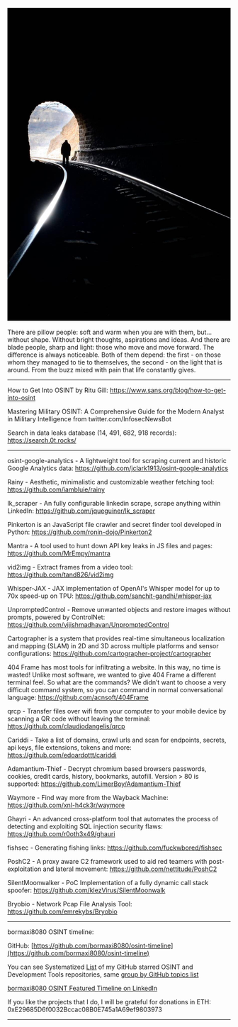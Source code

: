 ![alt text](img/27.jpg)

There are pillow people: soft and warm when you are with them, but... without shape. Without bright thoughts, aspirations and ideas. And there are blade people, sharp and light: those who move and move forward. The difference is always noticeable. Both of them depend: the first - on those whom they managed to tie to themselves, the second - on the light that is around. From the buzz mixed with pain that life constantly gives.

----

How to Get Into OSINT by Ritu Gill: https://www.sans.org/blog/how-to-get-into-osint

Mastering Military OSINT: A Comprehensive Guide for the Modern Analyst in Military Intelligence from twitter.com/InfosecNewsBot

Search in data leaks database (14, 491, 682, 918 records): https://search.0t.rocks/

----

osint-google-analytics - A lightweight tool for scraping current and historic Google Analytics data: https://github.com/jclark1913/osint-google-analytics

Rainy - Aesthetic, minimalistic and customizable weather fetching tool: https://github.com/iambluie/rainy

lk_scraper - An fully configurable linkedin scrape, scrape anything within LinkedIn: https://github.com/jqueguiner/lk_scraper

Pinkerton is an JavaScript file crawler and secret finder tool developed in Python: https://github.com/ronin-dojo/Pinkerton2

Mantra - A tool used to hunt down API key leaks in JS files and pages: https://github.com/MrEmpy/mantra

vid2img - Extract frames from a video tool: https://github.com/tand826/vid2img

Whisper-JAX - JAX implementation of OpenAI's Whisper model for up to 70x speed-up on TPU: https://github.com/sanchit-gandhi/whisper-jax

UnpromptedControl - Remove unwanted objects and restore images without prompts, powered by ControlNet: https://github.com/vijishmadhavan/UnpromptedControl

Cartographer is a system that provides real-time simultaneous localization and mapping (SLAM) in 2D and 3D across multiple platforms and sensor configurations: https://github.com/cartographer-project/cartographer

404 Frame has most tools for infiltrating a website. In this way, no time is wasted! Unlike most software, we wanted to give 404 Frame a different terminal feel. So what are the commands? We didn’t want to choose a very difficult command system, so you can command in normal conversational language: https://github.com/acnsoft/404Frame

qrcp - Transfer files over wifi from your computer to your mobile device by scanning a QR code without leaving the terminal: https://github.com/claudiodangelis/qrcp

Cariddi - Take a list of domains, crawl urls and scan for endpoints, secrets, api keys, file extensions, tokens and more: https://github.com/edoardottt/cariddi

Adamantium-Thief - Decrypt chromium based browsers passwords, cookies, credit cards, history, bookmarks, autofill. Version > 80 is supported: https://github.com/LimerBoy/Adamantium-Thief

Waymore - Find way more from the Wayback Machine: https://github.com/xnl-h4ck3r/waymore

Ghayri - An advanced cross-platform tool that automates the process of detecting and exploiting SQL injection security flaws: https://github.com/r0oth3x49/ghauri

fishsec - Generating fishing links: https://github.com/fuckwbored/fishsec

PoshC2 - A proxy aware C2 framework used to aid red teamers with post-exploitation and lateral movement: https://github.com/nettitude/PoshC2

SilentMoonwalker - PoC Implementation of a fully dynamic call stack spoofer: https://github.com/klezVirus/SilentMoonwalk

Bryobio - Network Pcap File Analysis Tool: https://github.com/emrekybs/Bryobio

----

bormaxi8080 OSINT timeline:

GitHub: [https://github.com/bormaxi8080/osint-timeline](https://github.com/bormaxi8080/osint-timeline)

You can see Systematized [List](https://github.com/bormaxi8080/github-starred-repos-builder/blob/main/starred_repos.md) of my GitHub starred OSINT and Development Tools repositories, same [group by GitHub topics list](https://github.com/bormaxi8080/starred)

[bormaxi8080 OSINT Featured Timeline on LinkedIn](https://www.linkedin.com/in/osintech/details/featured/)

If you like the projects that I do, I will be grateful for donations in ETH: 0xE29685D6f0032Bccac08B0E745a1A69ef9803973

----
